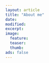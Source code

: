 ```yaml
---
layout: article
title: "About me"
date: 
modified:
excerpt: 
image:
  feature:
  teaser:
  thumb:
ads: false
---
```


